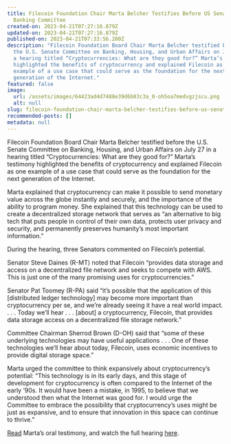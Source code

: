 ```yaml
---
title: Filecoin Foundation Chair Marta Belcher Testifies Before US Senate
  Banking Committee
created-on: 2023-04-21T07:27:16.879Z
updated-on: 2023-04-21T07:27:16.879Z
published-on: 2023-04-21T07:33:56.200Z
description: "Filecoin Foundation Board Chair Marta Belcher testified before
  the U.S. Senate Committee on Banking, Housing, and Urban Affairs on July 27 in
  a hearing titled “Cryptocurrencies: What are they good for?” Marta’s testimony
  highlighted the benefits of cryptocurrency and explained Filecoin as one
  example of a use case that could serve as the foundation for the next
  generation of the Internet."
featured: false
image:
  url: /assets/images/64423ad4d7488e39d6b03c3a_0-oh5oa7medvgzjscu.png
  alt: null
slug: filecoin-foundation-chair-marta-belcher-testifies-before-us-senate-banking-committee
recommended-posts: []
metadata: null
---
```


Filecoin Foundation Board Chair Marta Belcher testified before the U.S. Senate Committee on Banking, Housing, and Urban Affairs on July 27 in a hearing titled “Cryptocurrencies: What are they good for?” Marta’s testimony highlighted the benefits of cryptocurrency and explained Filecoin as one example of a use case that could serve as the foundation for the next generation of the Internet.

Marta explained that cryptocurrency can make it possible to send monetary value across the globe instantly and securely, and the importance of the ability to program money. She explained that this technology can be used to create a decentralized storage network that serves as “an alternative to big tech that puts people in control of their own data, protects user privacy and security, and permanently preserves humanity’s most important information.”

During the hearing, three Senators commented on Filecoin’s potential.

Senator Steve Daines (R-MT) noted that Filecoin “provides data storage and access on a decentralized file network and seeks to compete with AWS. This is just one of the many promising uses for cryptocurrencies.”

Senator Pat Toomey (R-PA) said “it’s possible that the application of this \[distributed ledger technology\] may become more important than cryptocurrency per se, and we’re already seeing it have a real world impact. . . . Today we’ll hear . . . \[about\] a cryptocurrency, Filecoin, that provides data storage access on a decentralized file storage network.”

Committee Chairman Sherrod Brown (D-OH) said that “some of these underlying technologies may have useful applications . . . One of these technologies we’ll hear about today, Filecoin, uses economic incentives to provide digital storage space.”

Marta urged the committee to think expansively about cryptocurrency’s potential: “This technology is in its early days, and this stage of development for cryptocurrency is often compared to the Internet of the early ’90s. It would have been a mistake, in 1995, to believe that we understood then what the Internet was good for. I would urge the Committee to embrace the possibility that cryptocurrency’s uses might be just as expansive, and to ensure that innovation in this space can continue to thrive.”

[Read](https://www.banking.senate.gov/imo/media/doc/Belcher%20Testimony%207-27-21.pdf) Marta’s oral testimony, and watch the full hearing [here](https://www.banking.senate.gov/hearings/cryptocurrencies-what-are-they-good-for).
